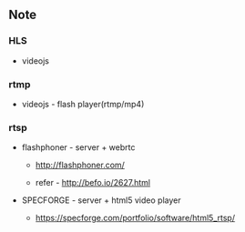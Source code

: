 ## Note

### HLS

* videojs

### rtmp

* videojs - flash player(rtmp/mp4)

### rtsp

* flashphoner - server + webrtc

    * http://flashphoner.com/

    * refer - http://befo.io/2627.html

* SPECFORGE - server + html5 video player

    * https://specforge.com/portfolio/software/html5_rtsp/
